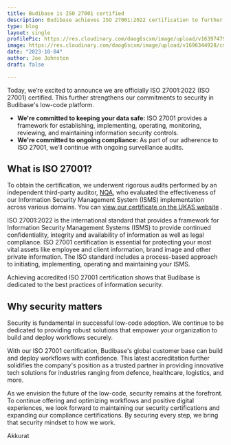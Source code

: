 ```yaml
---
title: Budibase is ISO 27001 certified
description: Budibase achieves ISO 27001:2022 certification to further strengthen commitment to security  – Budibase
type: blog
layout: single
profilePic: https://res.cloudinary.com/daog6scxm/image/upload/v1639747995/cms/joe_illustration_gray_bg_e97wdl.jpg
image: https://res.cloudinary.com/daog6scxm/image/upload/v1696344928/cms/updates/iso_p6r5go.png
date: "2023-10-04"
author: Joe Johnston
draft: false

---
```


Today, we’re excited to announce we are officially ISO 27001:2022 (ISO 27001) certified. This further strengthens our commitments to security in Budibase's low-code platform.

- **We're committed to keeping your data safe:** ISO 27001 provides a framework for establishing, implementing, operating, monitoring, reviewing, and maintaining information security controls.
- **We're committed to ongoing compliance:** As part of our adherence to ISO 27001, we’ll continue with ongoing surveillance audits.



## What is ISO 27001?

To obtain the certification, we underwent rigorous audits performed by an independent third-party auditor, [NQA](https://www.nqa.com/), who evaluated the effectiveness of our Information Security Management System (ISMS) implementation across various domains. You can [view our certificate on the UKAS website](https://certcheck.ukas.com/certified-entity/99f6c395-efc1-554d-bd1b-aa7045786af9) .

ISO 27001:2022 is the international standard that provides a framework for Information Security Management Systems (ISMS) to provide continued confidentiality, integrity and availability of information as well as legal compliance. ISO 27001 certification is essential for protecting your most vital assets like employee and client information, brand image and other private information. The ISO standard includes a process-based approach to initiating, implementing, operating and maintaining your ISMS.

Achieving accredited ISO 27001 certification shows that Budibase is dedicated to the best practices of information security. 

## Why security matters

Security is fundamental in successful low-code adoption. We continue to be dedicated to providing robust solutions that empower your organization to build and deploy workflows securely. 

With our ISO 27001 certification, Budibase's global customer base can build and deploy workflows with confidence. This latest accreditation further solidifies the company's position as a trusted partner in providing innovative tech solutions for industries ranging from defence, healthcare, logistics, and more.

As we envision the future of the low-code, security remains at the forefront. To continue offering and optimizing workflows and positive digital experiences, we look forward to maintaining our security certifications and expanding our compliance certifications. By securing every step, we bring that security mindset to how we work.



Akkurat
